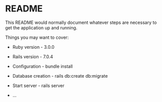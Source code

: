 # README

This README would normally document whatever steps are necessary to get the
application up and running.

Things you may want to cover:

* Ruby version - 3.0.0

* Rails version - 7.0.4

* Configuration - bundle install

* Database creation - rails db:create db:migrate

* Start server - rails server

* ...
